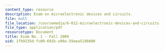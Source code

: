 ```yaml
---
content_type: resource
description: Exam on microelectronic devices and circuits.
file: null
file_location: /coursemedia/6-012-microelectronic-devices-and-circuits-fall-2009/1fb9235dfc00691ba90a59aea5196000_MIT6_012F09_exam1.pdf
file_type: application/pdf
resourcetype: Document
title: Exam No. 1 - Fall 2009
uid: 1fb9235d-fc00-691b-a90a-59aea5196000
---
```

